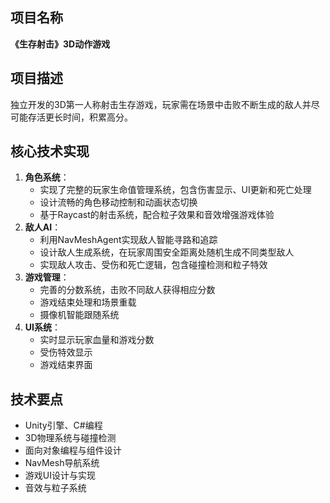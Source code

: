## 项目名称

**《生存射击》3D动作游戏**

## 项目描述

独立开发的3D第一人称射击生存游戏，玩家需在场景中击败不断生成的敌人并尽可能存活更长时间，积累高分。

## 核心技术实现

1. **角色系统**：
   - 实现了完整的玩家生命值管理系统，包含伤害显示、UI更新和死亡处理
   - 设计流畅的角色移动控制和动画状态切换
   - 基于Raycast的射击系统，配合粒子效果和音效增强游戏体验
2. **敌人AI**：
   - 利用NavMeshAgent实现敌人智能寻路和追踪
   - 设计敌人生成系统，在玩家周围安全距离处随机生成不同类型敌人
   - 实现敌人攻击、受伤和死亡逻辑，包含碰撞检测和粒子特效
3. **游戏管理**：
   - 完善的分数系统，击败不同敌人获得相应分数
   - 游戏结束处理和场景重载
   - 摄像机智能跟随系统
4. **UI系统**：
   - 实时显示玩家血量和游戏分数
   - 受伤特效显示
   - 游戏结束界面

## 技术要点

- Unity引擎、C#编程
- 3D物理系统与碰撞检测
- 面向对象编程与组件设计
- NavMesh导航系统
- 游戏UI设计与实现
- 音效与粒子系统
